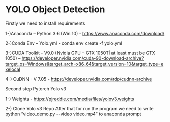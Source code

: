 # YOLO Object Detection 

Firstly we need to install requirements

1-)Anaconda – Python 3.6 (Win 10) - https://www.anaconda.com/download/

2-)Conda Env – Yolo.yml - conda env create -f yolo.yml

3-)CUDA Toolkit - V9.0 (Nvidia GPU – GTX 1050Tİ at least must be GTX 1050) – https://developer.nvidia.com/cuda-90-download-archive?target_os=Windows&target_arch=x86_64&target_version=10&target_type=exelocal 

4-) CuDNN - V 7.05 - https://developer.nvidia.com/rdp/cudnn-archive

Second step Pytorch Yolo v3

1-) Weights - https://pjreddie.com/media/files/yolov3.weights 

2-) Clone Yolo v3 Repo After that for run the program we need to write python “video_demo.py --video video.mp4” to anaconda prompt
